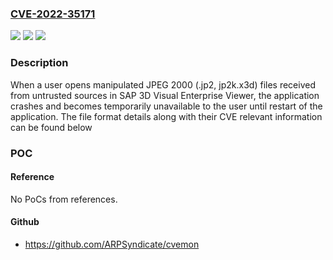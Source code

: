 ### [CVE-2022-35171](https://cve.mitre.org/cgi-bin/cvename.cgi?name=CVE-2022-35171)
![](https://img.shields.io/static/v1?label=Product&message=SAP%203D%20Visual%20Enterprise%20Viewer&color=blue)
![](https://img.shields.io/static/v1?label=Version&message=%3D%209.0%20&color=brighgreen)
![](https://img.shields.io/static/v1?label=Vulnerability&message=CWE-20&color=brighgreen)

### Description

When a user opens manipulated JPEG 2000 (.jp2, jp2k.x3d) files received from untrusted sources in SAP 3D Visual Enterprise Viewer, the application crashes and becomes temporarily unavailable to the user until restart of the application. The file format details along with their CVE relevant information can be found below

### POC

#### Reference
No PoCs from references.

#### Github
- https://github.com/ARPSyndicate/cvemon

